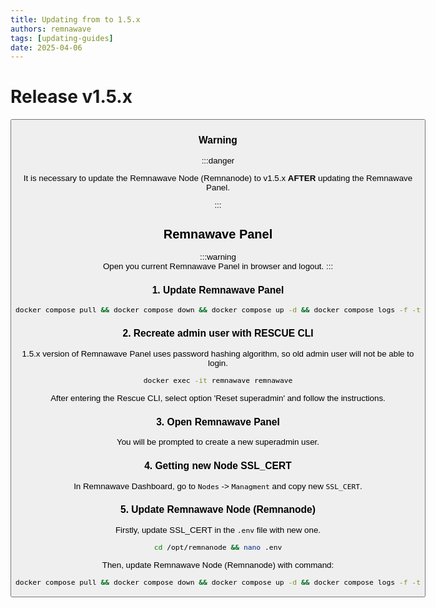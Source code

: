 ```yaml
---
title: Updating from to 1.5.x
authors: remnawave
tags: [updating-guides]
date: 2025-04-06
---
```


# Release v1.5.x

<Button
    label="Check out full changelog"
    variant="secondary"
    outline
    link="https://hub.remna.st/changelog/remnawave-v1-5-0"
/>

### Warning

:::danger

It is necessary to update the Remnawave Node (Remnanode) to v1.5.x **AFTER** updating the Remnawave Panel.

:::

## Remnawave Panel

:::warning  
Open you current Remnawave Panel in browser and logout.
:::

### 1. Update Remnawave Panel

```bash
docker compose pull && docker compose down && docker compose up -d && docker compose logs -f -t
```

### 2. Recreate admin user with RESCUE CLI

1.5.x version of Remnawave Panel uses password hashing algorithm, so old admin user will not be able to login.

```bash
docker exec -it remnawave remnawave
```

After entering the Rescue CLI, select option 'Reset superadmin' and follow the instructions.

### 3. Open Remnawave Panel

You will be prompted to create a new superadmin user.

### 4. Getting new Node SSL_CERT

In Remnawave Dashboard, go to `Nodes` -> `Managment` and copy new `SSL_CERT`.

### 5. Update Remnawave Node (Remnanode)

Firstly, update SSL_CERT in the `.env` file with new one.

```bash
cd /opt/remnanode && nano .env
```

Then, update Remnawave Node (Remnanode) with command:

```bash
docker compose pull && docker compose down && docker compose up -d && docker compose logs -f -t
```
